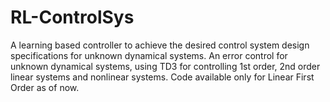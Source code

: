 # RL-ControlSys
A learning based controller to achieve the desired control system design specifications for unknown dynamical systems. 
An error control for unknown dynamical systems, using TD3 for controlling 1st order, 2nd order linear systems and nonlinear systems.
Code available only for Linear First Order as of now.
